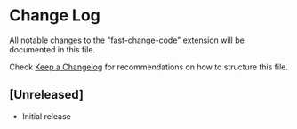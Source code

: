 # Change Log

All notable changes to the "fast-change-code" extension will be documented in this file.

Check [Keep a Changelog](http://keepachangelog.com/) for recommendations on how to structure this file.

## [Unreleased]

- Initial release